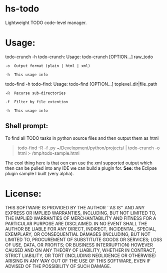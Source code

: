hs-todo
=======

Lightweight TODO code-level manager.

Usage:
=============================

todo-crunch -h
todo-crunch: Usage: todo-crunch [OPTION...] raw_todo

	-o	Output format (plain | html | xml)

	-h	This usage info

todo-find -h
todo-find: Usage: todo-find [OPTION...] toplevel_dir|file_path

	-R	Recurse sub-directories

	-f	Filter by file extention

	-h	This usage info


Shell prompt:
-----------------

To find all TODO tasks in python source files and then output them as html
> todo-find -R -f .py ~/Development/python/projects/ | todo-crunch -o html > /tmp/todo-sample.html

The cool thing here is that oen can use the xml supported output which then can be pulled into any IDE we can build a plugin for.
**See:** the Eclipse plugin sample I built (very alpha). 

License:
=============================

THIS SOFTWARE IS PROVIDED BY THE AUTHOR ``AS IS'' AND ANY EXPRESS OR
IMPLIED WARRANTIES, INCLUDING, BUT NOT LIMITED TO, THE IMPLIED WARRANTIES
OF MERCHANTABILITY AND FITNESS FOR A PARTICULAR PURPOSE ARE DISCLAIMED.
IN NO EVENT SHALL THE AUTHOR BE LIABLE FOR ANY DIRECT, INDIRECT,
INCIDENTAL, SPECIAL, EXEMPLARY, OR CONSEQUENTIAL DAMAGES (INCLUDING, BUT
NOT LIMITED TO, PROCUREMENT OF SUBSTITUTE GOODS OR SERVICES; LOSS OF USE,
DATA, OR PROFITS; OR BUSINESS INTERRUPTION) HOWEVER CAUSED AND ON ANY
THEORY OF LIABILITY, WHETHER IN CONTRACT, STRICT LIABILITY, OR TORT
(INCLUDING NEGLIGENCE OR OTHERWISE) ARISING IN ANY WAY OUT OF THE USE OF
THIS SOFTWARE, EVEN IF ADVISED OF THE POSSIBILITY OF SUCH DAMAGE.
